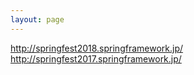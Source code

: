 ```yaml
---
layout: page
---
```


http://springfest2018.springframework.jp/
http://springfest2017.springframework.jp/
